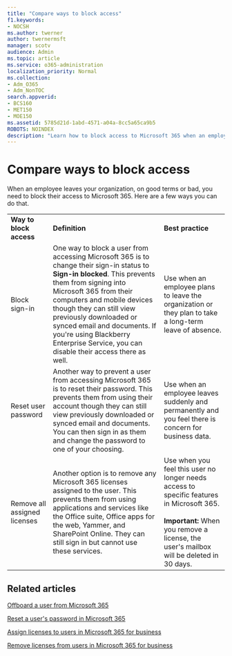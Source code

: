 ```yaml
---
title: "Compare ways to block access"
f1.keywords:
- NOCSH
ms.author: twerner
author: twernermsft
manager: scotv
audience: Admin
ms.topic: article
ms.service: o365-administration
localization_priority: Normal
ms.collection: 
- Adm_O365
- Adm_NonTOC
search.appverid:
- BCS160
- MET150
- MOE150
ms.assetid: 5785d21d-1abd-4571-a04a-8cc5a65ca9b5
ROBOTS: NOINDEX
description: "Learn how to block access to Microsoft 365 when an employee leaves your organization."
---
```


# Compare ways to block access

When an employee leaves your organization, on good terms or bad, you need to block their access to Microsoft 365. Here are a few ways you can do that.
  
||||
|:-----|:-----|:-----|
|**Way to block access** <br/> |**Definition** <br/> |**Best practice** <br/> |
|Block sign-in  <br/> |One way to block a user from accessing Microsoft 365 is to change their sign-in status to **Sign-in blocked**. This prevents them from signing into Microsoft 365 from their computers and mobile devices though they can still view previously downloaded or synced email and documents. If you're using Blackberry Enterprise Service, you can disable their access there as well.  <br/> |Use when an employee plans to leave the organization or they plan to take a long-term leave of absence.  <br/> |
|Reset user password  <br/> |Another way to prevent a user from accessing Microsoft 365 is to reset their password. This prevents them from using their account though they can still view previously downloaded or synced email and documents. You can then sign in as them and change the password to one of your choosing.  <br/> |Use when an employee leaves suddenly and permanently and you feel there is concern for business data.  <br/> |
|Remove all assigned licenses  <br/> |Another option is to remove any Microsoft 365 licenses assigned to the user. This prevents them from using applications and services like the Office suite, Office apps for the web, Yammer, and SharePoint Online. They can still sign in but cannot use these services.  <br/> |Use when you feel this user no longer needs access to specific features in Microsoft 365.  <br/> <br> **Important:** When you remove a license, the user's mailbox will be deleted in 30 days.
   
## Related articles

[Offboard a user from Microsoft 365](../add-users/remove-former-employee.md)
    
[Reset a user's password in Microsoft 365](../add-users/reset-passwords.md)
    
[Assign licenses to users in Microsoft 365 for business](../manage/assign-licenses-to-users.md)
    
[Remove licenses from users in Microsoft 365 for business](../manage/remove-licenses-from-users.md)
    

